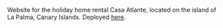 Website for the holiday home rental Casa Atlante, located on the island of La Palma, Canary Islands. Deployed [here](https://casa-atlante.vercel.app/).
